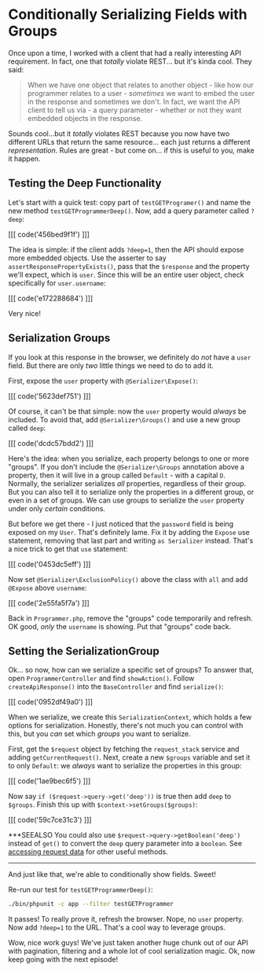 # Conditionally Serializing Fields with Groups

Once upon a time, I worked with a client that had a really interesting API requirement.
In fact, one that *totally* violate REST... but it's kinda cool. They said:

> When we have one object that relates to another object - like how our programmer
  relates to a user - *sometimes* we want to embed the user in the response
  and sometimes we don't. In fact, we want the API client to tell us via -
  a query parameter - whether or not they want embedded objects in the response.

Sounds cool...but it *totally* violates REST because you now have two different URLs
that return the same resource... each just returns a different *representation*.
Rules are great - but come on... if this is useful to you, make it happen.

## Testing the Deep Functionality

Let's start with a quick test: copy part of `testGETProgramer()` and name the new method
`testGETProgrammerDeep()`. Now, add a query parameter called `?deep`:

[[[ code('456bed9f1f') ]]]

The idea is simple: if the client adds `?deep=1`, then the API should expose more
embedded objects. Use the asserter to say `assertResponsePropertyExists()`, pass
that the `$response` and the property we'll expect, which is `user`. Since this
will be an entire user object, check specifically for `user.username`:

[[[ code('e172288684') ]]]

Very nice!

## Serialization Groups

If you look at this response in the browser, we definitely do *not* have a `user` field.
But there are only *two* little things we need to do to add it.

First, expose the `user` property with `@Serializer\Expose()`:

[[[ code('5623def751') ]]]

Of course, it can't be that simple: now the `user` property would *always* be included.
To avoid that, add `@Serializer\Groups()` and use a new group called `deep`:

[[[ code('dcdc57bdd2') ]]]

Here's the idea: when you serialize, each property belongs to one or more "groups".
If you don't include the `@Serializer\Groups` annotation above a property, then it
will live in a group called `Default` - with a capital `D`. Normally, the serializer
serializes *all* properties, regardless of their group. But you can also tell
it to serialize only the properties in a different group, or even in a set of groups.
We can use groups to serialize the `user` property under only *certain* conditions.

But before we get there - I just noticed that the `password` field is being exposed
on my `User`. That's definitely lame. Fix it by adding the `Expose` use statement,
removing that last part and writing `as Serializer` instead. That's a nice trick
to get that `use` statement:

[[[ code('0453dc5eff') ]]]

Now set `@Serializer\ExclusionPolicy()` above the class with `all` and add `@Expose`
above `username`:

[[[ code('2e55fa5f7a') ]]]

Back in `Programmer.php`, remove the "groups" code temporarily and refresh. OK good,
*only* the `username` is showing. Put that "groups" code back.

## Setting the SerializationGroup

Ok... so now, how can we serialize a specific set of groups? To answer that, open
`ProgrammerController` and find `showAction()`. Follow `createApiResponse()` into the
`BaseController` and find `serialize()`:

[[[ code('0952df49a0') ]]]

When we serialize, we create this `SerializationContext`, which holds a few options
for serialization. Honestly, there's not much you can control with this, but you *can*
set which *groups* you want to serialize.

First, get the `$request` object by fetching the `request_stack` service and adding
`getCurrentRequest()`. Next, create a new `$groups` variable and set it to only `Default`:
we *always* want to serialize the properties in this group:

[[[ code('1ae9bec6f5') ]]]

Now say `if ($request->query->get('deep'))` is true then add `deep` to `$groups`. 
Finish this up with `$context->setGroups($groups)`:

[[[ code('59c7ce31c3') ]]]

***SEEALSO
You could also use `$request->query->getBoolean('deep')` instead of `get()` to convert
the `deep` query parameter into a `boolean`. See [accessing request data][1] for other
useful methods.
***

And just like that, we're able to conditionally show fields. Sweet!

Re-run our test for `testGETProgrammerDeep()`:

```bash
./bin/phpunit -c app --filter testGETProgrammer
```

It passes! To really prove it, refresh the browser. Nope, no `user` property.
Now add `?deep=1` to the URL. That's a cool way to leverage groups. 

Wow, nice work guys! We've just taken another huge chunk out of our API with pagination,
filtering and a whole lot of cool serialization magic. Ok, now keep going with the
next episode!


[1]: http://symfony.com/doc/current/components/http_foundation/introduction.html#accessing-request-data
